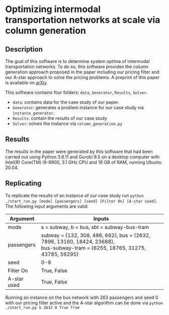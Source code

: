 # Optimizing intermodal transportation networks at scale via column generation

## Description

The goal of this software is to determine system optima of intermodal transportation networks. To do so, this software 
provides the column generation approach proposed in the paper including our pricing filter and our A-star approach to 
solve the pricing problems. A preprint of this paper is available on [arXiv](https://arxiv.org/abs/2210.09190).

This software contains four folders: `data`, `Generator`, `Results`, `Solver`. 
- `data`: contains data for the case study of our paper.
- `Generator`: generates a problem instance for our case study via `ìnstance_generator`.
- `Results`: contain the results of our case study
- `Solver`: solves the instance via `column_generation.py`


## Results

The results in the paper were generated by this software that had been carried out using Python 3.8.11 and Gurobi 9.5 on a desktop computer with Intel(R) Core(TM) i9-9900, 3.1 GHz CPU and 16 GB of RAM, running
Ubuntu 20.04.


## Replicating
To replicate the results of an instance of our case study run `python ./start_run.py [mode] [passengers] [seed] [Filter On] [A-star used]`.
The following input arguments are valid:

| Argument | Inputs |
| --- | --- |
| mode | s = subway, b = bus, sbt = subway-bus-tram |
| passengers | subway = {132, 308, 486, 662}, bus = {2632, 7896, 13160, 18424, 23688}, <br /> bus-subway-tram = {6255, 18765, 31275, 43785, 56295} |
| seed | 0-9 |
| Filter On | True, False |
| A-star used | True, False |

Running an instance  on the bus network with 263 passengers and seed 0 with our pricing filter active and the A-star algorithm can be done via 
`python ./start_run.py b 2632 0 True True`


